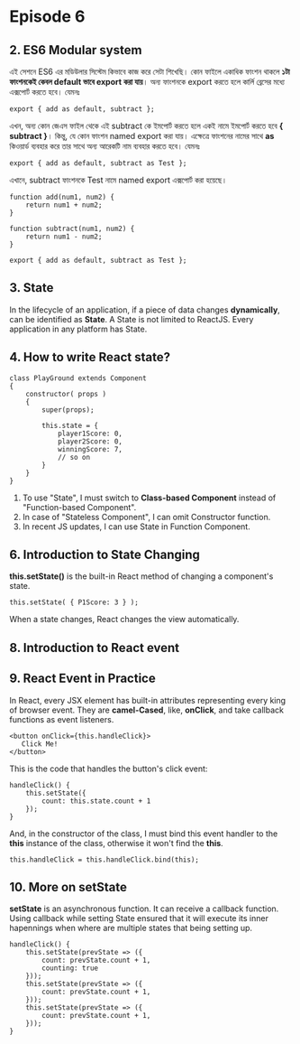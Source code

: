 # Episode 6

## 2. ES6 Modular system

এই সেশনে ES6 এর মডিউলার সিস্টেম কিভাবে কাজ করে সেটা শিখেছি। কোন ফাইলে একাধিক ফাংশন থাকলে **১টা ফাংশনকেই কেবল default ভাবে export করা যায়**। অন্য ফাংশনকে export করতে হলে কার্লি ব্রেসের মধ্যে এক্সপোর্ট করতে হবে। যেমনঃ 

```
export { add as default, subtract };
```

এখন, অন্য কোন জেএস ফাইল থেকে এই subtract কে ইমপোর্ট করতে হলে একই নামে ইমপোর্ট করতে হবে **{ subtract }**।
কিন্তু, যে কোন ফাংশন named export করা যায়। এক্ষেত্রে ফাংশনের নামের সাথে **as** কিওয়ার্ড ব্যবহার করে তার সাথে অন্য আরেকটি নাম ব্যবহার করতে হবে। যেমনঃ

```
export { add as default, subtract as Test };
```
এখানে, subtract ফাংশনকে Test নামে named export এক্সপোর্ট করা হয়েছে।



```
function add(num1, num2) {
	return num1 + num2;
}

function subtract(num1, num2) {
	return num1 - num2;
}

export { add as default, subtract as Test };
```

## 3. State

In the lifecycle of an application, if a piece of data changes **dynamically**, can be identified as **State**. A State is not limited to ReactJS. Every application in any platform has State.

## 4. How to write React state?
```
class PlayGround extends Component
{
	constructor( props )
	{
		super(props);
		
		this.state = {
			player1Score: 0,
			player2Score: 0,
			winningScore: 7,
			// so on
		}
	}
}
```

1. To use "State", I must switch to **Class-based Component** instead of "Function-based Component".
2. In case of "Stateless Component", I can omit Constructor function.
3. In recent JS updates, I can use State in Function Component.

## 6. Introduction to State Changing

**this.setState()** is the built-in React method of changing a component's state.
```
this.setState( { P1Score: 3 } );
```

When a state changes, React changes the view automatically.

## 8. Introduction to React event
## 9. React Event in Practice

In React, every JSX element has built-in attributes representing every king of browser event. They are **camel-Cased**, like, **onClick**, and take callback functions as event listeners.
```
<button onClick={this.handleClick}>
   Click Me!
</button>
```

This is the code that handles the button's click event:
```
handleClick() {
	this.setState({
		count: this.state.count + 1
	});
}
```

And, in the constructor of the class, I must bind this event handler to the **this** instance of the class, otherwise it won't find the **this**.

```
this.handleClick = this.handleClick.bind(this);
```

## 10. More on setState

**setState** is an asynchronous function. It can receive a callback function. Using callback while setting State ensured that it will execute its inner hapennings when where are multiple states that being setting up.
```
handleClick() {
	this.setState(prevState => ({
		count: prevState.count + 1,
		counting: true
	}));
	this.setState(prevState => ({
		count: prevState.count + 1,
	}));
	this.setState(prevState => ({
		count: prevState.count + 1,
	}));
}
```
